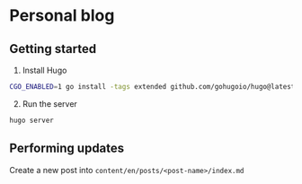 # Personal blog

## Getting started

1. Install Hugo

```bash
CGO_ENABLED=1 go install -tags extended github.com/gohugoio/hugo@latest
```

2. Run the server

```bash
hugo server
```

## Performing updates

Create a new post into `content/en/posts/<post-name>/index.md`
